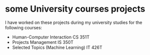 # some University courses projects
I have worked on these projects during my university studies for the following courses:
- Human-Computer Interaction CS 351T
- Projects Management IS 350T
- Selected Topics (Machine Learning) IT 426T
